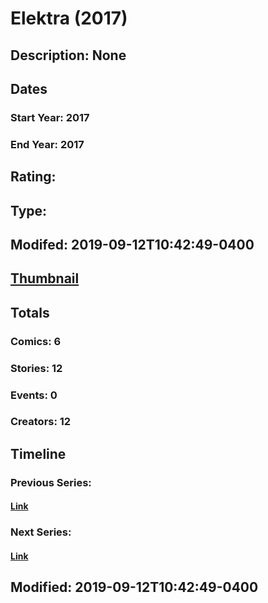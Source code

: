 # Elektra (2017)
## Description: None
## Dates
### Start Year: 2017
### End Year: 2017
## Rating: 
## Type: 
## Modifed: 2019-09-12T10:42:49-0400
## [Thumbnail](http://i.annihil.us/u/prod/marvel/i/mg/c/70/5a8c5dd6c54e1.jpg)
## Totals
### Comics: 6
### Stories: 12
### Events: 0
### Creators: 12
## Timeline
### Previous Series: 
#### [Link]()
### Next Series: 
#### [Link]()
## Modified: 2019-09-12T10:42:49-0400